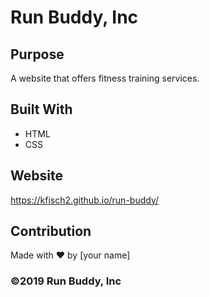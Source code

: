 # Run Buddy, Inc

## Purpose
A website that offers fitness training services. 

## Built With
* HTML
* CSS

## Website
https://kfisch2.github.io/run-buddy/

## Contribution
Made with ❤️ by [your name]

### ©️2019 Run Buddy, Inc 
